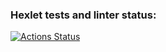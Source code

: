 ### Hexlet tests and linter status:
[![Actions Status](https://github.com/Gorodecki/python-project-lvl2/workflows/hexlet-check/badge.svg)](https://github.com/Gorodecki/python-project-lvl2/actions)